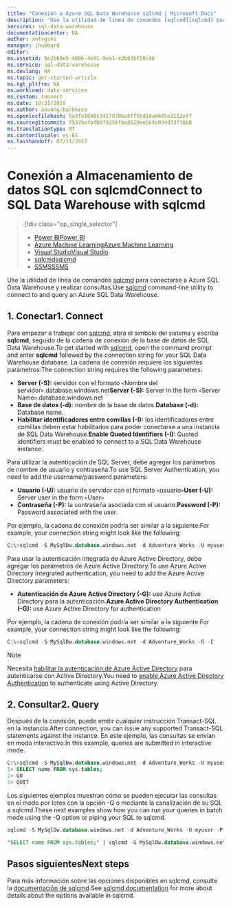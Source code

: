 ```yaml
---
title: "Conexión a Azure SQL Data Warehouse sqlcmd | Microsoft Docs"
description: "Use la utilidad de línea de comandos [sqlcmd][sqlcmd] para conectar y consultar una instancia de Azure SQL Data Warehouse."
services: sql-data-warehouse
documentationcenter: NA
author: antvgski
manager: jhubbard
editor: 
ms.assetid: 6e2b69e5-4806-4e91-9ea1-e2b63bf28c46
ms.service: sql-data-warehouse
ms.devlang: NA
ms.topic: get-started-article
ms.tgt_pltfrm: NA
ms.workload: data-services
ms.custom: connect
ms.date: 10/31/2016
ms.author: anvang;barbkess
ms.openlocfilehash: 5a3fe1046c3417070ba8ff5bd18a0485e2152eff
ms.sourcegitcommit: f537befafb079256fba0529ee554c034d73f36b0
ms.translationtype: MT
ms.contentlocale: es-ES
ms.lasthandoff: 07/11/2017
---
```

# <a name="connect-to-sql-data-warehouse-with-sqlcmd"></a><span data-ttu-id="c9051-103">Conexión a Almacenamiento de datos SQL con sqlcmd</span><span class="sxs-lookup"><span data-stu-id="c9051-103">Connect to SQL Data Warehouse with sqlcmd</span></span>
> [!div class="op_single_selector"]
> * [<span data-ttu-id="c9051-104">Power BI</span><span class="sxs-lookup"><span data-stu-id="c9051-104">Power BI</span></span>](sql-data-warehouse-get-started-visualize-with-power-bi.md)
> * [<span data-ttu-id="c9051-105">Azure Machine Learning</span><span class="sxs-lookup"><span data-stu-id="c9051-105">Azure Machine Learning</span></span>](sql-data-warehouse-get-started-analyze-with-azure-machine-learning.md)
> * [<span data-ttu-id="c9051-106">Visual Studio</span><span class="sxs-lookup"><span data-stu-id="c9051-106">Visual Studio</span></span>](sql-data-warehouse-query-visual-studio.md)
> * [<span data-ttu-id="c9051-107">sqlcmd</span><span class="sxs-lookup"><span data-stu-id="c9051-107">sqlcmd</span></span>](sql-data-warehouse-get-started-connect-sqlcmd.md) 
> * [<span data-ttu-id="c9051-108">SSMS</span><span class="sxs-lookup"><span data-stu-id="c9051-108">SSMS</span></span>](sql-data-warehouse-query-ssms.md)
> 
> 

<span data-ttu-id="c9051-109">Use la utilidad de línea de comandos [sqlcmd][sqlcmd] para conectarse a Azure SQL Data Warehouse y realizar consultas.</span><span class="sxs-lookup"><span data-stu-id="c9051-109">Use [sqlcmd][sqlcmd] command-line utility to connect to and query an Azure SQL Data Warehouse.</span></span>  

## <a name="1-connect"></a><span data-ttu-id="c9051-110">1. Conectar</span><span class="sxs-lookup"><span data-stu-id="c9051-110">1. Connect</span></span>
<span data-ttu-id="c9051-111">Para empezar a trabajar con [sqlcmd][sqlcmd], abra el símbolo del sistema y escriba **sqlcmd**, seguido de la cadena de conexión de la base de datos de SQL Data Warehouse.</span><span class="sxs-lookup"><span data-stu-id="c9051-111">To get started with [sqlcmd][sqlcmd], open the command prompt and enter **sqlcmd** followed by the connection string for your SQL Data Warehouse database.</span></span> <span data-ttu-id="c9051-112">La cadena de conexión requiere los siguientes parámetros:</span><span class="sxs-lookup"><span data-stu-id="c9051-112">The connection string requires the following parameters:</span></span>

* <span data-ttu-id="c9051-113">**Server (-S):** servidor con el formato `<`Nombre del servidor`>`.database.windows.net</span><span class="sxs-lookup"><span data-stu-id="c9051-113">**Server (-S):** Server in the form `<`Server Name`>`.database.windows.net</span></span>
* <span data-ttu-id="c9051-114">**Base de datos (-d):** nombre de la base de datos.</span><span class="sxs-lookup"><span data-stu-id="c9051-114">**Database (-d):** Database name.</span></span>
* <span data-ttu-id="c9051-115">**Habilitar identificadores entre comillas (-I):** los identificadores entre comillas deben estar habilitados para poder conectarse a una instancia de SQL Data Warehouse.</span><span class="sxs-lookup"><span data-stu-id="c9051-115">**Enable Quoted Identifiers (-I):** Quoted identifiers must be enabled to connect to a SQL Data Warehouse instance.</span></span>

<span data-ttu-id="c9051-116">Para utilizar la autenticación de SQL Server, debe agregar los parámetros de nombre de usuario y contraseña:</span><span class="sxs-lookup"><span data-stu-id="c9051-116">To use SQL Server Authentication, you need to add the username/password parameters:</span></span>

* <span data-ttu-id="c9051-117">**Usuario (-U):** usuario de servidor con el formato `<`usuario`>`</span><span class="sxs-lookup"><span data-stu-id="c9051-117">**User (-U):** Server user in the form `<`User`>`</span></span>
* <span data-ttu-id="c9051-118">**Contraseña (-P):** la contraseña asociada con el usuario.</span><span class="sxs-lookup"><span data-stu-id="c9051-118">**Password (-P):** Password associated with the user.</span></span>

<span data-ttu-id="c9051-119">Por ejemplo, la cadena de conexión podría ser similar a la siguiente:</span><span class="sxs-lookup"><span data-stu-id="c9051-119">For example, your connection string might look like the following:</span></span>

```sql
C:\>sqlcmd -S MySqlDw.database.windows.net -d Adventure_Works -U myuser -P myP@ssword -I
```

<span data-ttu-id="c9051-120">Para usar la autenticación integrada de Azure Active Directory, debe agregar los parámetros de Azure Active Directory:</span><span class="sxs-lookup"><span data-stu-id="c9051-120">To use Azure Active Directory Integrated authentication, you need to add the Azure Active Directory parameters:</span></span>

* <span data-ttu-id="c9051-121">**Autenticación de Azure Active Directory (-G):** use Azure Active Directory para la autenticación.</span><span class="sxs-lookup"><span data-stu-id="c9051-121">**Azure Active Directory Authentication (-G):** use Azure Active Directory for authentication</span></span>

<span data-ttu-id="c9051-122">Por ejemplo, la cadena de conexión podría ser similar a la siguiente:</span><span class="sxs-lookup"><span data-stu-id="c9051-122">For example, your connection string might look like the following:</span></span>

```sql
C:\>sqlcmd -S MySqlDw.database.windows.net -d Adventure_Works -G -I
```

> [!NOTE]
> <span data-ttu-id="c9051-123">Necesita [habilitar la autenticación de Azure Active Directory](sql-data-warehouse-authentication.md) para autenticarse con Active Directory.</span><span class="sxs-lookup"><span data-stu-id="c9051-123">You need to [enable Azure Active Directory Authentication](sql-data-warehouse-authentication.md) to authenticate using Active Directory.</span></span>
> 
> 

## <a name="2-query"></a><span data-ttu-id="c9051-124">2. Consultar</span><span class="sxs-lookup"><span data-stu-id="c9051-124">2. Query</span></span>
<span data-ttu-id="c9051-125">Después de la conexión, puede emitir cualquier instrucción Transact-SQL en la instancia.</span><span class="sxs-lookup"><span data-stu-id="c9051-125">After connection, you can issue any supported Transact-SQL statements against the instance.</span></span>  <span data-ttu-id="c9051-126">En este ejemplo, las consultas se envían en modo interactivo.</span><span class="sxs-lookup"><span data-stu-id="c9051-126">In this example, queries are submitted in interactive mode.</span></span>

```sql
C:\>sqlcmd -S MySqlDw.database.windows.net -d Adventure_Works -U myuser -P myP@ssword -I
1> SELECT name FROM sys.tables;
2> GO
3> QUIT
```

<span data-ttu-id="c9051-127">Los siguientes ejemplos muestran cómo se pueden ejecutar las consultas en el modo por lotes con la opción -Q o mediante la canalización de su SQL a sqlcmd.</span><span class="sxs-lookup"><span data-stu-id="c9051-127">These next examples show how you can run your queries in batch mode using the -Q option or piping your SQL to sqlcmd.</span></span>

```sql
sqlcmd -S MySqlDw.database.windows.net -d Adventure_Works -U myuser -P myP@ssword -I -Q "SELECT name FROM sys.tables;"
```

```sql
"SELECT name FROM sys.tables;" | sqlcmd -S MySqlDw.database.windows.net -d Adventure_Works -U myuser -P myP@ssword -I > .\tables.out
```

## <a name="next-steps"></a><span data-ttu-id="c9051-128">Pasos siguientes</span><span class="sxs-lookup"><span data-stu-id="c9051-128">Next steps</span></span>
<span data-ttu-id="c9051-129">Para más información sobre las opciones disponibles en sqlcmd, consulte la [documentación de sqlcmd][sqlcmd].</span><span class="sxs-lookup"><span data-stu-id="c9051-129">See [sqlcmd documentation][sqlcmd] for more about details about the options available in sqlcmd.</span></span>

<!--Image references-->

<!--Article references-->

<!--MSDN references--> 
[sqlcmd]: https://msdn.microsoft.com/library/ms162773.aspx
[Azure portal]: https://portal.azure.com

<!--Other Web references-->
